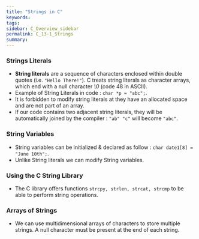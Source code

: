 ```yaml
---
title: "Strings in C"
keywords:
tags:
sidebar: C_Overview_sidebar
permalink: C_13-1_Strings
summary:
---
```


### Strings Literals
- **String literals** are a sequence of characters enclosed within double quotes (i.e. ```"Hello There!"```). C treats string literals as character arrays, which end with a null character *\0* (code 48 in ASCII).
- Example of String Literals in code : ```char *p = "abc";```.
- It is forbidden to modify string literals at they have an allocated space and are not part of an array.
- If our code contains two adjacent string literals, they will be automatically joined by the compiler : ```"ab" "c"``` will become ```"abc"```.

### String Variables
- String variables can be initialized & declared as follow : ```char date1[8] = "June 10th";```.
- Unlike String literals we can modify String variables.

### Using the C String Library
- The C library offers functions ```strcpy, strlen, strcat, strcmp``` to be able to perform string operations.

### Arrays of Strings
- We can use multidimensional arrays of characters to store multiple strings. A null character must be present at the end of each string.